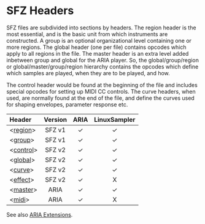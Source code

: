 ---
---
# SFZ Headers

SFZ files are subdivided into sections by headers. The region header is the most
essential, and is the basic unit from which instruments are constructed. A group
is an optional organizational level containing one or more regions. The global
header (one per file) contains opcodes which apply to all regions in the file.
The master header is an extra level added inbetween group and global for the
ARIA player. So, the global/group/region or global/master/group/region hierarchy
contains the opcodes which define which samples are played, when they are to be
played, and how.

The control header would be found at the beginning of the file and includes
special opcodes for setting up MIDI CC controls. The curve headers, when used,
are normally found at the end of the file, and define the curves used for
shaping envelopes, parameter response etc.

| Header                        | Version | ARIA  | LinuxSampler |
| :---                          |  :---:  | :---: |    :---:     |
| <[region](/headers/region)>   | SFZ v1  |   ✓   |      ✓       |
| <[group](/headers/group)>     | SFZ v1  |   ✓   |      ✓       |
| <[control](/headers/control)> | SFZ v2  |   ✓   |      ✓       |
| <[global](/headers/global)>   | SFZ v2  |   ✓   |      ✓       |
| <[curve](/headers/curve)>     | SFZ v2  |   ✓   |      ✓       |
| <[effect](/headers/effect)>   | SFZ v2  |   ✓   |      X       |
| <[master](/headers/master)>   |  ARIA   |   ✓   |      ✓       |
| <[midi](/headers/midi)>       |  ARIA   |   ✓   |      X       |

See also [ARIA Extensions](/opcodes/aria).
